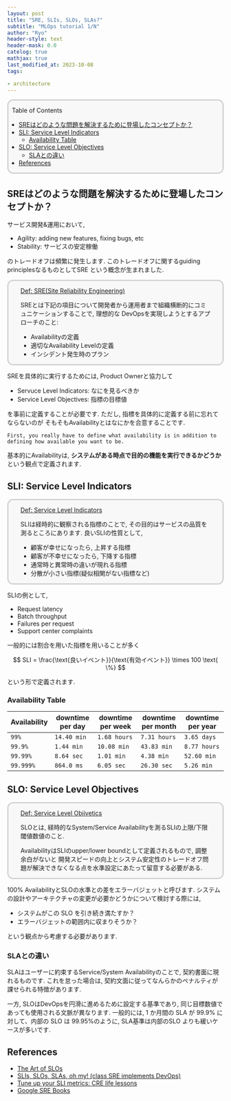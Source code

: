 ```yaml
---
layout: post
title: "SRE, SLIs, SLOs, SLAs?"
subtitle: "MLOps tutorial 1/N"
author: "Ryo"
header-style: text
header-mask: 0.0
catelog: true
mathjax: true
last_modified_at: 2023-10-08
tags:

- architecture
---
```


<div style='border-radius: 1em; border-style:solid; border-color:#D3D3D3; background-color:#F8F8F8'>

<p class="h4">&nbsp;&nbsp;Table of Contents</p>

<!-- START doctoc generated TOC please keep comment here to allow auto update -->
<!-- DON'T EDIT THIS SECTION, INSTEAD RE-RUN doctoc TO UPDATE -->

- [SREはどのような問題を解決するために登場したコンセプトか？](#sre%E3%81%AF%E3%81%A9%E3%81%AE%E3%82%88%E3%81%86%E3%81%AA%E5%95%8F%E9%A1%8C%E3%82%92%E8%A7%A3%E6%B1%BA%E3%81%99%E3%82%8B%E3%81%9F%E3%82%81%E3%81%AB%E7%99%BB%E5%A0%B4%E3%81%97%E3%81%9F%E3%82%B3%E3%83%B3%E3%82%BB%E3%83%97%E3%83%88%E3%81%8B)
- [SLI: Service Level Indicators](#sli-service-level-indicators)
  - [Availability Table](#availability-table)
- [SLO: Service Level Objectives](#slo-service-level-objectives)
  - [SLAとの違い](#sla%E3%81%A8%E3%81%AE%E9%81%95%E3%81%84)
- [References](#references)

<!-- END doctoc generated TOC please keep comment here to allow auto update -->


</div>

## SREはどのような問題を解決するために登場したコンセプトか？

サービス開発&運用において, 

- Agility: adding new features, fixing bugs, etc
- Stability: サービスの安定稼働

のトレードオフは頻繁に発生します. このトレードオフに関するguiding principlesなるものとしてSRE
という概念が生まれました.


<div style='padding-left: 2em; padding-right: 2em; border-radius: 1em; border-style:solid; border-color:#D3D3D3; background-color:#F8F8F8'>
<p class="h4"><ins>Def: SRE(Site Reliability Engineering)</ins></p>

SREとは下記の項目について開発者から運用者まで組織横断的にコミュニケーションすることで, 理想的な
DevOpsを実現しようとするアプローチのこと:

- Availabilityの定義
- 適切なAvailability Levelの定義
- インシデント発生時のプラン

</div>

SREを具体的に実行するためには, Product Ownerと協力して

- Servuce Level Indicators: なにを見るべきか
- Service Level Objectives: 指標の目標値

を事前に定義することが必要です. ただし, 指標を具体的に定義する前に忘れてならないのが
そもそもAvailabilityとはなにかを合意することです.

```
First, you really have to define what availability is in addition to
defining how available you want to be.
```

基本的にAvailabilityは, **システムがある時点で目的の機能を実行できるかどうか**という観点で定義されます.


## SLI: Service Level Indicators

<div style='padding-left: 2em; padding-right: 2em; border-radius: 1em; border-style:solid; border-color:#D3D3D3; background-color:#F8F8F8'>
<p class="h4"><ins>Def: Service Level Indicators</ins></p>

SLIは経時的に観察される指標のことで, その目的はサービスの品質を測るところにあります. 良いSLIの性質として,

- 顧客が幸せになったら, 上昇する指標
- 顧客が不幸せになったら, 下降する指標
- 通常時と異常時の違いが現れる指標
- 分散が小さい指標(疑似相関がない指標など)

</div>

SLIの例として,

- Request latency
- Batch throughput
- Failures per request
- Support center complaints

一般的には割合を用いた指標を用いることが多く

$$
SLI = \frac{\text{良いイベント}}{\text{有効イベント}} \times 100 \text{ \%}
$$

という形で定義されます.


### Availability Table

|Availability| downtime per day|downtime per week|downtime per month|downtime per year|
|------------|-----------------|-----------------|------------------|-----------------|
|`99%`|`14.40 min`|`1.68 hours`|`7.31 hours`|`3.65 days`|
|`99.9%`|`1.44 min`|`10.08 min`|`43.83 min`|`8.77 hours`|
|`99.99%`|`8.64 sec`|`1.01 min`|`4.38 min`|`52.60 min`|
|`99.999%`|`864.0 ms`|`6.05 sec`|`26.30 sec`|`5.26 min`|


## SLO: Service Level Objectives

<div style='padding-left: 2em; padding-right: 2em; border-radius: 1em; border-style:solid; border-color:#D3D3D3; background-color:#F8F8F8'>
<p class="h4"><ins>Def: Service Level Objivetics</ins></p>

SLOとは, 経時的なSystem/Service Availabilityを測るSLIの上限/下限閾値数値のこと.

AvailabilityはSLIのupper/lower boundとして定義されるもので, 調整余白がないと
開発スピードの向上とシステム安定性のトレードオフ問題が解決できなくなる点を水準設定にあたって留意する必要がある.

</div>

100% AvailabilityとSLOの水準との差をエラーバジェットと呼びます. システムの設計やアーキテクチャの変更が必要かどうかについて検討する際には, 

- システムがこの SLO を引き続き満たすか？
- エラーバジェットの範囲内に収まりそうか？

という観点から考慮する必要があります. 

### SLAとの違い

SLAはユーザーに約束するService/System Availabilityのことで, 契約書面に現れるものです. これを怠った場合は, 契約文面に従ってなんらかのペナルティが課せられる特徴があります.

一方, SLOはDevOpsを円滑に進めるために設定する基準であり, 同じ目標数値であっても使用される文脈が異なります.
一般的には, 1 か月間の SLA が 99.9% に対して、内部の SLO は 99.95%のように, SLA基準は内部のSLO よりも緩いケースが多いです.



References
---------------

- [The Art of SLOs](https://sre.google/resources/practices-and-processes/art-of-slos/)
- [SLIs, SLOs, SLAs, oh my! (class SRE implements DevOps)](https://www.youtube.com/watch?v=tEylFyxbDLE)
- [Tune up your SLI metrics: CRE life lessons](https://cloud.google.com/blog/products/management-tools/tune-up-your-sli-metrics-cre-life-lessons)
- [Google SRE Books](https://sre.google/books/)
